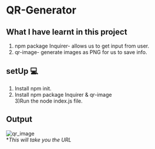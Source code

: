 # QR-Generator 

## What I have learnt in this project 
1) npm package Inquirer- allows us to get input from user.<br/>
2) qr-image- generate images as PNG for us to save info.
## setUp 💻
1) Install npm init.<br/>
2) Install npm package Inquirer & qr-image<br/>3)Run the node index.js file.
## Output 
![qr_image](https://github.com/ar7937/QR-Generator/assets/83566191/148ef605-2e49-4142-b9f2-0eae73245848)
<br/>**This will take you the URL*
